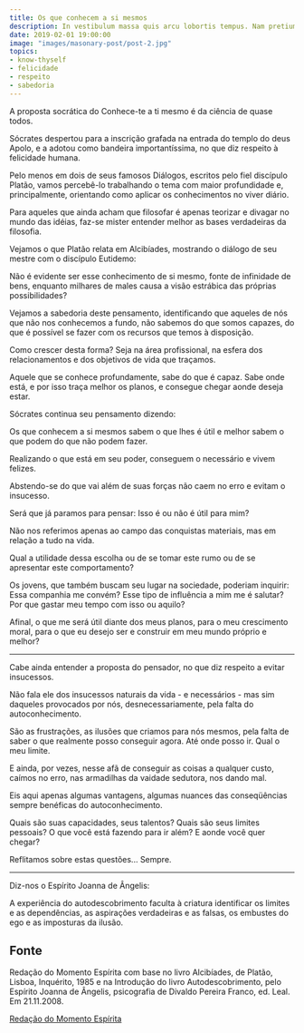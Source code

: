 ```yaml
---
title: Os que conhecem a si mesmos
description: In vestibulum massa quis arcu lobortis tempus. Nam pretium arcu in odio vulputate luctus.
date: 2019-02-01 19:00:00
image: "images/masonary-post/post-2.jpg"
topics: 
- know-thyself
- felicidade
- respeito
- sabedoria
---
```


A proposta socrática do Conhece-te a ti mesmo é da ciência de quase todos.

Sócrates despertou para a inscrição grafada na entrada do templo do deus Apolo, e a adotou como bandeira importantíssima, no que diz respeito à felicidade humana.

Pelo menos em dois de seus famosos Diálogos, escritos pelo fiel discípulo Platão, vamos percebê-lo trabalhando o tema com maior profundidade e, principalmente, orientando como aplicar os conhecimentos no viver diário.

Para aqueles que ainda acham que filosofar é apenas teorizar e divagar no mundo das idéias, faz-se mister entender melhor as bases verdadeiras da filosofia.

Vejamos o que Platão relata em Alcibíades, mostrando o diálogo de seu mestre com o discípulo Eutidemo:

Não é evidente ser esse conhecimento de si mesmo, fonte de infinidade de bens, enquanto milhares de males causa a visão estrábica das próprias possibilidades?

Vejamos a sabedoria deste pensamento, identificando que aqueles de nós que não nos conhecemos a fundo, não sabemos do que somos capazes, do que é possível se fazer com os recursos que temos à disposição.

Como crescer desta forma? Seja na área profissional, na esfera dos relacionamentos e dos objetivos de vida que traçamos.

Aquele que se conhece profundamente, sabe do que é capaz. Sabe onde está, e por isso traça melhor os planos, e consegue chegar aonde deseja estar.

Sócrates continua seu pensamento dizendo:

Os que conhecem a si mesmos sabem o que lhes é útil e melhor sabem o que podem do que não podem fazer.

Realizando o que está em seu poder, conseguem o necessário e vivem felizes.

Abstendo-se do que vai além de suas forças não caem no erro e evitam o insucesso.

Será que já paramos para pensar: Isso é ou não é útil para mim?

Não nos referimos apenas ao campo das conquistas materiais, mas em relação a tudo na vida.

Qual a utilidade dessa escolha ou de se tomar este rumo ou de se apresentar este comportamento?

Os jovens, que também buscam seu lugar na sociedade, poderiam inquirir: Essa companhia me convém? Esse tipo de influência a mim me é salutar? Por que gastar meu tempo com isso ou aquilo?

Afinal, o que me será útil diante dos meus planos, para o meu crescimento moral, para o que eu desejo ser e construir em meu mundo próprio e melhor?

*   *   *

Cabe ainda entender a proposta do pensador, no que diz respeito a evitar insucessos.

Não fala ele dos insucessos naturais da vida - e necessários - mas sim daqueles provocados por nós, desnecessariamente, pela falta do autoconhecimento.

São as frustrações, as ilusões que criamos para nós mesmos, pela falta de saber o que realmente posso conseguir agora. Até onde posso ir. Qual o meu limite.

E ainda, por vezes, nesse afã de conseguir as coisas a qualquer custo, caímos no erro, nas armadilhas da vaidade sedutora, nos dando mal.

Eis aqui apenas algumas vantagens, algumas nuances das conseqüências sempre benéficas do autoconhecimento.

Quais são suas capacidades, seus talentos? Quais são seus limites pessoais? O que você está fazendo para ir além? E aonde você quer chegar?

Reflitamos sobre estas questões... Sempre.

*   *   *

Diz-nos o Espírito Joanna de Ângelis:

A experiência do autodescobrimento faculta à criatura identificar os limites e as dependências, as aspirações verdadeiras e as falsas, os embustes do ego e as imposturas da ilusão.

## Fonte
Redação do Momento Espírita com base no livro Alcibíades,
 de Platão, Lisboa, Inquérito, 1985 e na Introdução do livro
Autodescobrimento, pelo Espírito Joanna de Ângelis,
psicografia de Divaldo Pereira Franco, ed. Leal.
Em 21.11.2008.

[Redação do Momento Espírita](http://www.momento.com.br/pt/ler_texto.php?id=2039)
